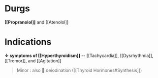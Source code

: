 # Durgs
**[[Propranolol]]** and [[Atenolol]]

# Indications
**↓ symptoms of [[Hyperthyroidism]]** -- [[Tachycardia]], [[Dysrhythmia]], [[Tremor]], and [[Agitation]]

> Minor : also  deiodination ([[Thyroid Hormones#Synthesis]])